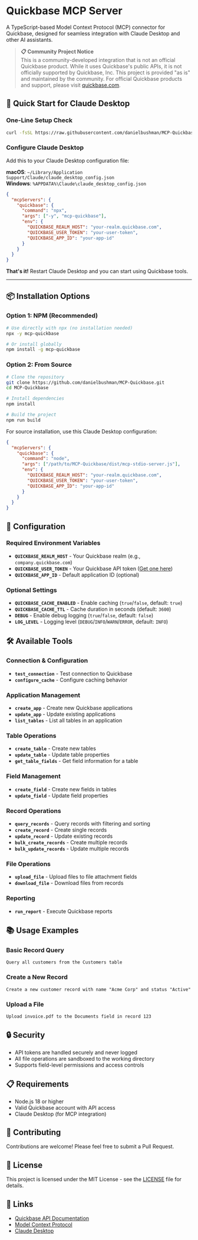 # Quickbase MCP Server

A TypeScript-based Model Context Protocol (MCP) connector for Quickbase, designed for seamless integration with Claude Desktop and other AI assistants.

> **📋 Community Project Notice**  
> This is a community-developed integration that is not an official Quickbase product. While it uses Quickbase's public APIs, it is not officially supported by Quickbase, Inc. This project is provided "as is" and maintained by the community. For official Quickbase products and support, please visit [quickbase.com](https://www.quickbase.com).

## 🚀 Quick Start for Claude Desktop

### One-Line Setup Check

```bash
curl -fsSL https://raw.githubusercontent.com/danielbushman/MCP-Quickbase/main/check_dependencies.sh | bash
```

### Configure Claude Desktop

Add this to your Claude Desktop configuration file:

**macOS**: `~/Library/Application Support/Claude/claude_desktop_config.json`  
**Windows**: `%APPDATA%\Claude\claude_desktop_config.json`

```json
{
  "mcpServers": {
    "quickbase": {
      "command": "npx",
      "args": ["-y", "mcp-quickbase"],
      "env": {
        "QUICKBASE_REALM_HOST": "your-realm.quickbase.com",
        "QUICKBASE_USER_TOKEN": "your-user-token",
        "QUICKBASE_APP_ID": "your-app-id"
      }
    }
  }
}
```

**That's it!** Restart Claude Desktop and you can start using Quickbase tools.

---

## 📦 Installation Options

### Option 1: NPM (Recommended)

```bash
# Use directly with npx (no installation needed)
npx -y mcp-quickbase

# Or install globally
npm install -g mcp-quickbase
```

### Option 2: From Source

```bash
# Clone the repository
git clone https://github.com/danielbushman/MCP-Quickbase.git
cd MCP-Quickbase

# Install dependencies
npm install

# Build the project
npm run build
```

For source installation, use this Claude Desktop configuration:

```json
{
  "mcpServers": {
    "quickbase": {
      "command": "node",
      "args": ["/path/to/MCP-Quickbase/dist/mcp-stdio-server.js"],
      "env": {
        "QUICKBASE_REALM_HOST": "your-realm.quickbase.com",
        "QUICKBASE_USER_TOKEN": "your-user-token",
        "QUICKBASE_APP_ID": "your-app-id"
      }
    }
  }
}
```

## 🔧 Configuration

### Required Environment Variables

- **`QUICKBASE_REALM_HOST`** - Your Quickbase realm (e.g., `company.quickbase.com`)
- **`QUICKBASE_USER_TOKEN`** - Your Quickbase API token ([Get one here](https://help.quickbase.com/en/articles/8672050))
- **`QUICKBASE_APP_ID`** - Default application ID (optional)

### Optional Settings

- **`QUICKBASE_CACHE_ENABLED`** - Enable caching (`true`/`false`, default: `true`)
- **`QUICKBASE_CACHE_TTL`** - Cache duration in seconds (default: `3600`)
- **`DEBUG`** - Enable debug logging (`true`/`false`, default: `false`)
- **`LOG_LEVEL`** - Logging level (`DEBUG`/`INFO`/`WARN`/`ERROR`, default: `INFO`)

## 🛠️ Available Tools

### Connection & Configuration
- **`test_connection`** - Test connection to Quickbase
- **`configure_cache`** - Configure caching behavior

### Application Management
- **`create_app`** - Create new Quickbase applications
- **`update_app`** - Update existing applications
- **`list_tables`** - List all tables in an application

### Table Operations
- **`create_table`** - Create new tables
- **`update_table`** - Update table properties
- **`get_table_fields`** - Get field information for a table

### Field Management
- **`create_field`** - Create new fields in tables
- **`update_field`** - Update field properties

### Record Operations
- **`query_records`** - Query records with filtering and sorting
- **`create_record`** - Create single records
- **`update_record`** - Update existing records
- **`bulk_create_records`** - Create multiple records
- **`bulk_update_records`** - Update multiple records

### File Operations
- **`upload_file`** - Upload files to file attachment fields
- **`download_file`** - Download files from records

### Reporting
- **`run_report`** - Execute Quickbase reports

## 📚 Usage Examples

### Basic Record Query
```
Query all customers from the Customers table
```

### Create a New Record
```
Create a new customer record with name "Acme Corp" and status "Active"
```

### Upload a File
```
Upload invoice.pdf to the Documents field in record 123
```

## 🔒 Security

- API tokens are handled securely and never logged
- All file operations are sandboxed to the working directory
- Supports field-level permissions and access controls

## 📋 Requirements

- Node.js 18 or higher
- Valid Quickbase account with API access
- Claude Desktop (for MCP integration)

## 🤝 Contributing

Contributions are welcome! Please feel free to submit a Pull Request.

## 📄 License

This project is licensed under the MIT License - see the [LICENSE](LICENSE) file for details.

## 🔗 Links

- [Quickbase API Documentation](https://developer.quickbase.com/)
- [Model Context Protocol](https://modelcontextprotocol.io/)
- [Claude Desktop](https://claude.ai/download)